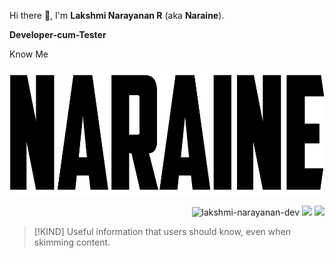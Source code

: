 <!-- Name -->
Hi there 👋, I'm **Lakshmi Narayanan R** (aka **Naraine**).

<!-- Designation -->
**Developer-cum-Tester**

<!-- Website Link -->
<a href="https://allmylinks.com/naraine-dev" style="text-decoration: none;" target="_blank">
  Know Me 
</a>
<br>
<br>

<!-- Image -->
<img src="https://raw.githubusercontent.com/lakshmi-narayanan-dev/lakshmi-narayanan-dev/refs/heads/main/logo.png" alt="lakshmi-narayanan-dev" height="200px" /> 

<!-- Metrics -->
<p align="right"> 
<img src="https://komarev.com/ghpvc/?username=lakshmi-narayanan-dev&label=Profile%20views&color=blue&style=flat" alt="lakshmi-narayanan-dev" /> 
<img src="https://badges.pufler.dev/repos/lakshmi-narayanan-dev"/>
 <img src="https://badges.pufler.dev/commits/monthly/lakshmi-narayanan-dev" />
</p>

> [!KIND]
> Useful information that users should know, even when skimming content.
